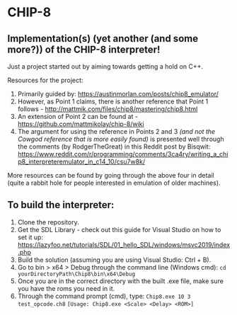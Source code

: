 # CHIP-8
## Implementation(s) (yet another (and some more?)) of the CHIP-8 interpreter!

Just a project started out by aiming towards getting a hold on C++. 

Resources for the project:

1. Primarily guided by: https://austinmorlan.com/posts/chip8_emulator/
2. However, as Point 1 claims, there is another reference that Point 1 follows - http://mattmik.com/files/chip8/mastering/chip8.html
3. An extension of Point 2 can be found at - https://github.com/mattmikolay/chip-8/wiki
4. The argument for using the reference in Points 2 and 3 _(and not the Cowgod reference that is more easily found)_ is presented well through the comments (by RodgerTheGreat) in this Reddit post by Bisqwit: https://www.reddit.com/r/programming/comments/3ca4ry/writing_a_chip8_interpreteremulator_in_c14_10/csu7w8k/

More resources can be found by going through the above four in detail (quite a rabbit hole for people interested in emulation of older machines).

## To build the interpreter:

1. Clone the repository.
2. Get the SDL Library - check out this guide for Visual Studio on how to set it up: https://lazyfoo.net/tutorials/SDL/01_hello_SDL/windows/msvc2019/index.php
3. Build the solution (assuming you are using Visual Studio: Ctrl + B).
4. Go to bin > x64 > Debug through the command line (Windows cmd): `cd yourDirectoryPath\Chip8\bin\x64\Debug`
5. Once you are in the correct directory with the built .exe file, make sure you have the roms you need in it.
6. Through the command prompt (cmd), type: `Chip8.exe 10 3 test_opcode.ch8` `[Usage: Chip8.exe <Scale> <Delay> <ROM>]`

